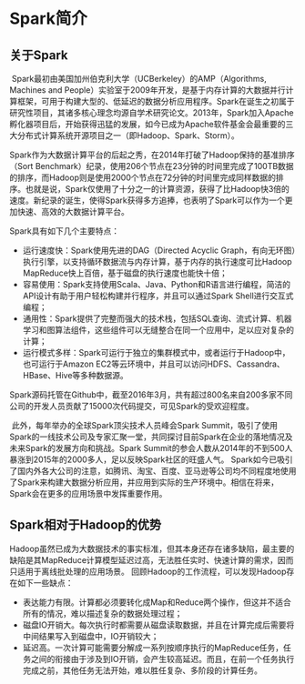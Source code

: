 # Spark简介

## 关于Spark

​	Spark最初由美国加州伯克利大学（UCBerkeley）的AMP（Algorithms, Machines and People）实验室于2009年开发，是基于内存计算的大数据并行计算框架，可用于构建大型的、低延迟的数据分析应用程序。Spark在诞生之初属于研究性项目，其诸多核心理念均源自学术研究论文。2013年，Spark加入Apache孵化器项目后，开始获得迅猛的发展，如今已成为Apache软件基金会最重要的三大分布式计算系统开源项目之一（即Hadoop、Spark、Storm）。

​	Spark作为大数据计算平台的后起之秀，在2014年打破了Hadoop保持的基准排序（Sort Benchmark）纪录，使用206个节点在23分钟的时间里完成了100TB数据的排序，而Hadoop则是使用2000个节点在72分钟的时间里完成同样数据的排序。也就是说，Spark仅使用了十分之一的计算资源，获得了比Hadoop快3倍的速度。新纪录的诞生，使得Spark获得多方追捧，也表明了Spark可以作为一个更加快速、高效的大数据计算平台。

Spark具有如下几个主要特点：

- 运行速度快：Spark使用先进的DAG（Directed Acyclic Graph，有向无环图）执行引擎，以支持循环数据流与内存计算，基于内存的执行速度可比Hadoop MapReduce快上百倍，基于磁盘的执行速度也能快十倍；
- 容易使用：Spark支持使用Scala、Java、Python和R语言进行编程，简洁的API设计有助于用户轻松构建并行程序，并且可以通过Spark Shell进行交互式编程；
- 通用性：Spark提供了完整而强大的技术栈，包括SQL查询、流式计算、机器学习和图算法组件，这些组件可以无缝整合在同一个应用中，足以应对复杂的计算；
-  运行模式多样：Spark可运行于独立的集群模式中，或者运行于Hadoop中，也可运行于Amazon EC2等云环境中，并且可以访问HDFS、Cassandra、HBase、Hive等多种数据源。

​	Spark源码托管在Github中，截至2016年3月，共有超过800名来自200多家不同公司的开发人员贡献了15000次代码提交，可见Spark的受欢迎程度。

​	此外，每年举办的全球Spark顶尖技术人员峰会Spark Summit，吸引了使用Spark的一线技术公司及专家汇聚一堂，共同探讨目前Spark在企业的落地情况及未来Spark的发展方向和挑战。Spark Summit的参会人数从2014年的不到500人暴涨到2015年的2000多人，足以反映Spark社区的旺盛人气。
	Spark如今已吸引了国内外各大公司的注意，如腾讯、淘宝、百度、亚马逊等公司均不同程度地使用了Spark来构建大数据分析应用，并应用到实际的生产环境中。相信在将来，Spark会在更多的应用场景中发挥重要作用。

## Spark相对于Hadoop的优势

​	Hadoop虽然已成为大数据技术的事实标准，但其本身还存在诸多缺陷，最主要的缺陷是其MapReduce计算模型延迟过高，无法胜任实时、快速计算的需求，因而只适用于离线批处理的应用场景。
	回顾Hadoop的工作流程，可以发现Hadoop存在如下一些缺点：

- 表达能力有限。计算都必须要转化成Map和Reduce两个操作，但这并不适合所有的情况，难以描述复杂的数据处理过程；
- 磁盘IO开销大。每次执行时都需要从磁盘读取数据，并且在计算完成后需要将中间结果写入到磁盘中，IO开销较大；
- 延迟高。一次计算可能需要分解成一系列按顺序执行的MapReduce任务，任务之间的衔接由于涉及到IO开销，会产生较高延迟。而且，在前一个任务执行完成之前，其他任务无法开始，难以胜任复杂、多阶段的计算任务。